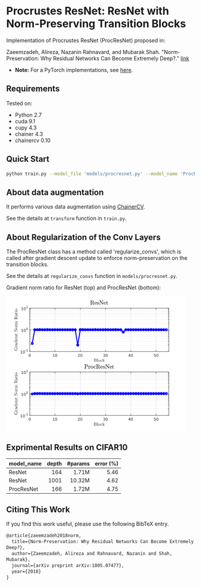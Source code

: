 # Procrustes ResNet: ResNet with Norm-Preserving Transition Blocks
Implementation of Procrustes ResNet (ProcResNet) proposed in: 

Zaeemzadeh, Alireza, Nazanin Rahnavard, and Mubarak Shah. 
"Norm-Preservation: Why Residual Networks Can Become Extremely Deep?." [link](https://arxiv.org/abs/1805.07477)

- **Note:** For a PyTorch implementations, see [here](https://github.com/zaeemzadeh/ProcResNet_PyTorch).

## Requirements

Tested on:
- Python 2.7
- cuda 9.1 
- cupy 4.3
- chainer 4.3
- chainercv 0.10

## Quick Start

```bash
python train.py --model_file 'models/procresnet.py' --model_name 'ProcResNet166' --regul_freq 0.5 --gpus 0 1 --batchsize 128 --training_epoch 300 --lr_decay_epoch 150 225 --initial_lr 0.1 --dataset 'cifar10'
```

## About data augmentation

It performs various data augmentation using [ChainerCV](https://github.com/chainer/chainercv). 

See the details at `transform` function in `train.py`.

## About Regularization of the Conv Layers
The ProcResNet class has a method called 'regularize_convs', which is called after gradient descent update to enforce norm-preservation on the transition blocks.

See the details at `regularize_convs` function in `models/procresnet.py`.

Gradient norm ratio for ResNet (top) and ProcResNet (bottom):

<img src="https://github.com/zaeemzadeh/ProcResNet/blob/master/imgs/animated.gif" width="480">

## Exprimental Results on CIFAR10

| model_name   |   depth |  #params|   error (%)         |
|:-------------|--------:|--------:|--------------------:|
| ResNet       |     164 |   1.71M |            5.46     |
| ResNet       |     1001|  10.32M |            4.62     |
| ProcResNet   |     166 |   1.72M |            4.75     |



## Citing This Work
If you find this work useful, please use the following BibTeX entry.
```
@article{zaeemzadeh2018norm,
  title={Norm-Preservation: Why Residual Networks Can Become Extremely Deep?},
  author={Zaeemzadeh, Alireza and Rahnavard, Nazanin and Shah, Mubarak},
  journal={arXiv preprint arXiv:1805.07477},
  year={2018}
}
```




